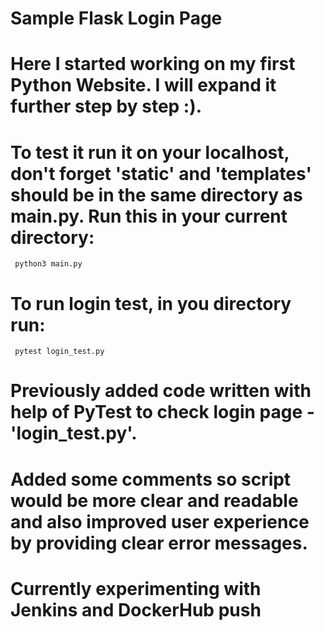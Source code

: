 # Sample Flask Login Page

# Here I started working on my first Python Website. I will expand it further step by step :).

# To test it run it on your localhost, don't forget 'static' and 'templates' should be in the same directory as main.py. Run this in your current directory:
     python3 main.py
# To run login test, in you directory run: 
     pytest login_test.py

# Previously added code written with help of PyTest to check login page - 'login_test.py'.

# Added some comments so script would be more clear and readable and also improved user experience by providing clear error messages.

# Currently experimenting with Jenkins and DockerHub push
